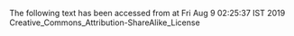 The following text has been accessed from at Fri Aug 9 02:25:37 IST 2019
Creative_Commons_Attribution-ShareAlike_License
